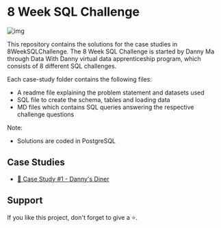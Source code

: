 # 8 Week SQL Challenge

![img](https://8weeksqlchallenge.com/images/8-week-sql-challenge.png)

This repository contains the solutions for the case studies in 8WeekSQLChallenge. The 8 Week SQL Challenge is started by Danny Ma through Data With Danny virtual data apprenticeship program, which consists of 8 different SQL challenges.

Each case-study folder contains the following files:

* A readme file explaining the problem statement and datasets used
* SQL file to create the schema, tables and loading data
* MD files which contains SQL queries answering the respective challenge questions

Note:

* Solutions are coded in PostgreSQL

## Case Studies

* [🍜 Case Study #1 - Danny's Diner](https://github.com/Furkankursun/Sql-Challenge/tree/main/Case%20Study%20%231%20-%20Danny's%20Diner)

## Support

If you like this project, don't forget to give a ⭐.
